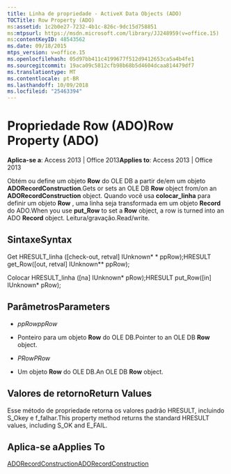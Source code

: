 ```yaml
---
title: Linha de propriedade - ActiveX Data Objects (ADO)
TOCTitle: Row Property (ADO)
ms:assetid: 1c2b0e27-7232-4b1c-826c-9dc15d758851
ms:mtpsurl: https://msdn.microsoft.com/library/JJ248959(v=office.15)
ms:contentKeyID: 48543562
ms.date: 09/18/2015
mtps_version: v=office.15
ms.openlocfilehash: 05d97bb411c4199677f512d9412653ca5a4b4fe1
ms.sourcegitcommit: 19aca09c5812cfb98b68b5d4604dcaa814479df7
ms.translationtype: MT
ms.contentlocale: pt-BR
ms.lasthandoff: 10/09/2018
ms.locfileid: "25463394"
---
```

# <a name="row-property-ado"></a><span data-ttu-id="0abfc-102">Propriedade Row (ADO)</span><span class="sxs-lookup"><span data-stu-id="0abfc-102">Row Property (ADO)</span></span>


<span data-ttu-id="0abfc-103">**Aplica-se a**: Access 2013 | Office 2013</span><span class="sxs-lookup"><span data-stu-id="0abfc-103">**Applies to**: Access 2013 | Office 2013</span></span>



<span data-ttu-id="0abfc-104">Obtém ou define um objeto **Row** do OLE DB a partir de/em um objeto **ADORecordConstruction**.</span><span class="sxs-lookup"><span data-stu-id="0abfc-104">Gets or sets an OLE DB **Row** object from/on an **ADORecordConstruction** object.</span></span> <span data-ttu-id="0abfc-105">Quando você usa **colocar\_linha** para definir um objeto **Row** , uma linha seja transformada em um objeto **Record** do ADO.</span><span class="sxs-lookup"><span data-stu-id="0abfc-105">When you use **put\_Row** to set a **Row** object, a row is turned into an ADO **Record** object.</span></span> <span data-ttu-id="0abfc-106">Leitura/gravação.</span><span class="sxs-lookup"><span data-stu-id="0abfc-106">Read/write.</span></span>

## <a name="syntax"></a><span data-ttu-id="0abfc-107">Sintaxe</span><span class="sxs-lookup"><span data-stu-id="0abfc-107">Syntax</span></span>

<span data-ttu-id="0abfc-108">Get HRESULT\_linha (\[check-out, retval\] IUnknown\* \* ppRow);</span><span class="sxs-lookup"><span data-stu-id="0abfc-108">HRESULT get\_Row(\[out, retval\] IUnknown\*\* ppRow);</span></span>

<span data-ttu-id="0abfc-109">Colocar HRESULT\_linha (\[na\] IUnknown\* pRow);</span><span class="sxs-lookup"><span data-stu-id="0abfc-109">HRESULT put\_Row(\[in\] IUnknown\* pRow);</span></span>

## <a name="parameters"></a><span data-ttu-id="0abfc-110">Parâmetros</span><span class="sxs-lookup"><span data-stu-id="0abfc-110">Parameters</span></span>

  - <span data-ttu-id="0abfc-111">*ppRow*</span><span class="sxs-lookup"><span data-stu-id="0abfc-111">*ppRow*</span></span>

  - <span data-ttu-id="0abfc-112">Ponteiro para um objeto **Row** do OLE DB.</span><span class="sxs-lookup"><span data-stu-id="0abfc-112">Pointer to an OLE DB **Row** object.</span></span>

  - <span data-ttu-id="0abfc-113">*PRow*</span><span class="sxs-lookup"><span data-stu-id="0abfc-113">*PRow*</span></span>

  - <span data-ttu-id="0abfc-114">Um objeto **Row** do OLE DB.</span><span class="sxs-lookup"><span data-stu-id="0abfc-114">An OLE DB **Row** object.</span></span>

## <a name="return-values"></a><span data-ttu-id="0abfc-115">Valores de retorno</span><span class="sxs-lookup"><span data-stu-id="0abfc-115">Return Values</span></span>

<span data-ttu-id="0abfc-116">Esse método de propriedade retorna os valores padrão HRESULT, incluindo S\_Okey e f\_falhar.</span><span class="sxs-lookup"><span data-stu-id="0abfc-116">This property method returns the standard HRESULT values, including S\_OK and E\_FAIL.</span></span>

## <a name="applies-to"></a><span data-ttu-id="0abfc-117">Aplica-se a</span><span class="sxs-lookup"><span data-stu-id="0abfc-117">Applies To</span></span>

[<span data-ttu-id="0abfc-118">ADORecordConstruction</span><span class="sxs-lookup"><span data-stu-id="0abfc-118">ADORecordConstruction</span></span>](adorecordconstruction-interface-ado.md)


